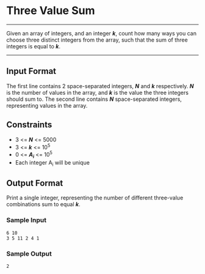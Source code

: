 # Three Value Sum

---

Given an array of integers, and an integer __*k*__, count how many ways you can choose three distinct integers from the array, such that the sum of three integers is equal to __*k*__.

---

## Input Format

The first line contains 2 space-separated integers, __*N*__ and __*k*__ respectively. __*N*__ is the number of values in the array, and __*k*__ is the value the three integers should sum to.
The second line contains __*N*__ space-separated integers, representing values in the array.

## Constraints

- 3 <= __*N*__ <= 5000
- 3 <= __*k*__ <= 10<sup>5</sup>
- 0 <= __*A<sub>i</sub>*__ <= 10<sup>5</sup>
- Each integer A<sub>i</sub> will be unique

## Output Format

Print a single integer, representing the number of different three-value combinations sum to equal __*k*__.

### Sample Input
```
6 10
3 5 11 2 4 1
```

### Sample Output
```
2
```
